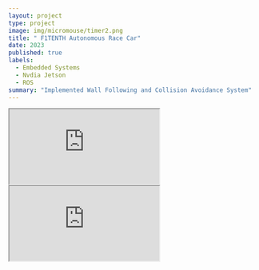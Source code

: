 ```yaml
---
layout: project
type: project
image: img/micromouse/timer2.png
title: " F1TENTH Autonomous Race Car"
date: 2023
published: true
labels:
  - Embedded Systems
  - Nvdia Jetson
  - ROS
summary: "Implemented Wall Following and Collision Avoidance System"
---
```


<div class="ratio ratio-4x3 my-4">
  <iframe src="https://youtube.com/shorts/v_jN9idFuTY" 
          title="Wall Following" 
          allowfullscreen>
  </iframe>
</div>
<div class="ratio ratio-4x3 my-4">
  <iframe src="https://youtube.com/shorts/PsGbvClWz8E" 
          title="Collision Avoidance" 
          allowfullscreen>
  </iframe>
</div>
